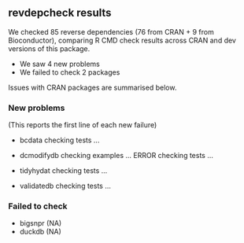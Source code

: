 ## revdepcheck results

We checked 85 reverse dependencies (76 from CRAN + 9 from Bioconductor), comparing R CMD check results across CRAN and dev versions of this package.

 * We saw 4 new problems
 * We failed to check 2 packages

Issues with CRAN packages are summarised below.

### New problems
(This reports the first line of each new failure)

* bcdata
  checking tests ...

* dcmodifydb
  checking examples ... ERROR
  checking tests ...

* tidyhydat
  checking tests ...

* validatedb
  checking tests ...

### Failed to check

* bigsnpr (NA)
* duckdb  (NA)
